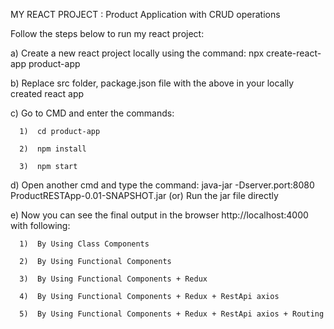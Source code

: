 MY REACT PROJECT : Product Application with CRUD operations

Follow the steps below to run my react project:

a) Create a new react project locally using the command: npx create-react-app product-app

b) Replace src folder, package.json file with the above in your locally created react app

c) Go to CMD and enter the commands: 

      1)  cd product-app 
      
      2)  npm install
      
      3)  npm start
      
d) Open another cmd and type the command: java-jar -Dserver.port:8080 ProductRESTApp-0.01-SNAPSHOT.jar (or) Run the jar file directly

e) Now you can see the final output in the browser http://localhost:4000 with following:

      1)  By Using Class Components
      
      2)  By Using Functional Components
      
      3)  By Using Functional Components + Redux
      
      4)  By Using Functional Components + Redux + RestApi axios
      
      5)  By Using Functional Components + Redux + RestApi axios + Routing

